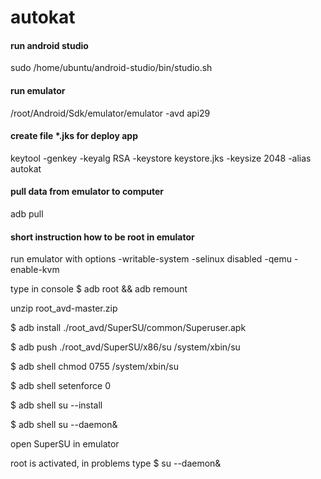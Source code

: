# autokat

#### run android studio
sudo /home/ubuntu/android-studio/bin/studio.sh

#### run emulator
/root/Android/Sdk/emulator/emulator -avd api29

#### create file *.jks for deploy app
keytool -genkey -keyalg RSA -keystore keystore.jks -keysize 2048 -alias autokat

#### pull data from emulator to computer 
adb pull <remote> <local>

#### short instruction how to be root in emulator
run emulator with options
-writable-system -selinux disabled -qemu -enable-kvm

type in console 
$ adb root && adb remount

unzip root_avd-master.zip

$ adb install ./root_avd/SuperSU/common/Superuser.apk 

$ adb push ./root_avd/SuperSU/x86/su /system/xbin/su

$ adb shell chmod 0755 /system/xbin/su

$ adb shell setenforce 0

$ adb shell su --install

$ adb shell su --daemon&

open SuperSU in emulator 

root is activated, in problems type
$ su --daemon&